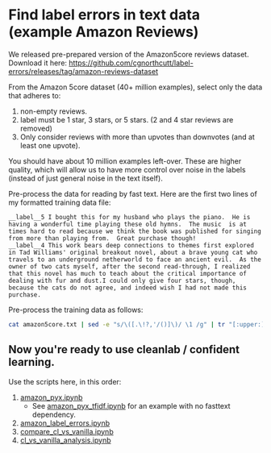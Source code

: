 # Find label errors in text data (example Amazon Reviews)

We released pre-prepared version of the Amazon5core reviews dataset.
Download it here: https://github.com/cgnorthcutt/label-errors/releases/tag/amazon-reviews-dataset

From the Amazon 5core dataset (40+ million examples), select only the data that adheres to:
1. non-empty reviews.
2. label must be 1 star, 3 stars, or 5 stars. (2 and 4 star reviews are removed)
3. Only consider reviews with more than upvotes than downvotes (and at least one upvote).

You should have about 10 million examples left-over. These are higher quality, which will allow us to have more control over noise in the labels (instead of just general noise in the text itself).

Pre-process the data for reading by fast text. Here are the first two lines of my formatted training data file:

```
__label__5 I bought this for my husband who plays the piano.  He is having a wonderful time playing these old hymns.  The music  is at times hard to read because we think the book was published for singing from more than playing from.  Great purchase though!
__label__4 This work bears deep connections to themes first explored in Tad Williams' original breakout novel, about a brave young cat who travels to an underground netherworld to face an ancient evil.  As the owner of two cats myself, after the second read-through, I realized that this novel has much to teach about the critical importance of dealing with fur and dust.I could only give four stars, though, because the cats do not agree, and indeed wish I had not made this purchase.
```

Pre-process the training data as follows:

```bash
cat amazon5core.txt | sed -e "s/\([.\!?,'/()]\)/ \1 /g" | tr "[:upper:]" "[:lower:]" > amazon5core.preprocessed.txt
```

## Now you're ready to use cleanlab / confident learning.

Use the scripts here, in this order:

  1. [amazon_pyx.ipynb](/examples/amazon_reviews_dataset/amazon_pyx.ipynb)
      * See [amazon_pyx_tfidf.ipynb](/examples/amazon_reviews_dataset/amazon_pyx_tfidf.ipynb) for an example with no fasttext dependency.
  2. [amazon_label_errors.ipynb](/examples/amazon_reviews_dataset/amazon_label_errors.ipynb)
  3. [compare_cl_vs_vanilla.ipynb](/examples/amazon_reviews_dataset/compare_cl_vs_vanilla.ipynb)
  4. [cl_vs_vanilla_analysis.ipynb](/examples/amazon_reviews_dataset/cl_vs_vanilla_analysis.ipynb)
